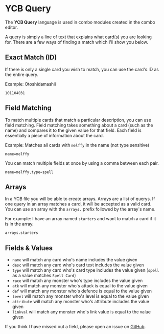 # YCB Query

The **YCB Query** language is used in combo modules created in the combo editor. 

A query is simply a line of text that explains what card(s) you are looking for. 
There are a few ways of finding a match which I'll show you below. 


## Exact Match (ID)

If there is only a single card you wish to match, you can use the card's ID as the entire query. 

Example: Otoshidamashii

```ycb
101104031
```

## Field Matching

To match multiple cards that match a particular description, you can use field matching. 
Field matching takes something about a card (such as the name) and compares it to the given value for that field.
Each field is essentially a piece of information about the card. 

Example: Matches all cards with `melffy` in the name (not type sensitive)

```ycb
name=melffy
```

You can match multiple fields at once by using a comma between each pair. 

```ycb
name=melffy,type=spell
```

## Arrays

In a YCB file you will be able to create arrays. 
Arrays are a list of querys.
If one query in an array matches a card, it will be accepted as a valid card.
You can use an array with the `arrays.` prefix followed by the array's name.

For example: I have an array named `starters` and want to match a card if it is in the array.

```ycb
arrays.starters
```

## Fields & Values

- `name` will match any card who's name includes the value given
- `desc` will match any card who's card text includes the value given
- `type` will match any card who's card type includes the value given (`spell` as a value matches `Spell Card`)
- `race` will match any monster who's type includes the value given
- `atk` will match any monster who's attack is equal to the value given
- `def` will match any monster who's defence is equal to the value given
- `level` will match any monster who's level is equal to the value given
- `attribute` will match any monster who's attribute includes the value given
- `linkval` will match any monster who's link value is equal to the value given

If you think I have missed out a field, please open an issue on [GitHub](https;//github.com/TheOtterlord/deckmaster/issues).
